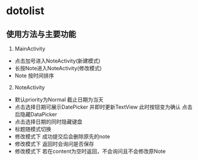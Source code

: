 # dotolist  

## 使用方法与主要功能  

1. MainActivity
 - 点击加号进入NoteActivity(新建模式)  
 - 长按Note进入NoteActivity(修改模式)  
 - Note 按时间排序

2. NoteActivity
 - 默认priority为Normal 截止日期为当天
 - 点击选择日期可展示DatePicker 并即时更新TextView 此时按钮变为确认 点击后隐藏DataPicker
 - 点击选择日期的同时隐藏键盘
 - 标题随模式切换
 - 修改模式下 成功提交后会删除原先的note
 - 修改模式下 返回时会询问是否保存
 - 修改模式下 若在content为空时返回，不会询问且不会修改原Note
